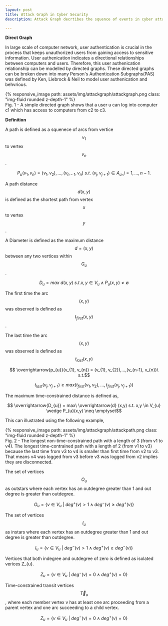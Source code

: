```yaml
---
layout: post
title: Attack Graph in Cyber Security
description: Attack Graph decrtibes the squence of events in cyber attack.

---
```

**Direct Graph**

In large scale of computer network, user authentication is crucial in the process that keeps unauthorized users from gaining access to sensitive information. User authenication indicates a directional relationships between computers and users. Therefore, this user authenication relationship can be modelled by directed graphs. These directed graphs can be broken down into many Person's Authentication Subgraphs(PAS) was defined by Ken, Liebrock & Neil to model user authenication and behvrious.

<div class="row mt-3">
    <div class="col-md mt-3 mt-md-0"></div>
    <div class="col-md mt-3 mt-md-0">
        {% responsive_image path: assets/img/attackgraph/attackgraph.png class: "img-fluid rounded z-depth-1" %}
    </div>
    <div class="col-md mt-3 mt-md-0"></div>
</div>
<div class="caption">
    Fig. 1 - A simple directed graph shows that a user u can log into computer c1 which has access to computers from c2 to c3.
</div>

**Definition**

A path is defined as a squenece of arcs from
vertice $$ v_{1}$$ to vertex $$v_{n}$$.

$$ P_{u}(v_{1}, v_{n}) = (v_{1}, v_{2}),...,(v_{n-1}, v_{n})\ s.t.\ (v_{j}, v_{j+1}) \in A_{u}, j=1,...,n-1.$$

A path distance $$d(x,y)$$ is defined as the shortest path from vertex $$x$$ to vertex $$y$$.

A Diameter is defined as the maximum distance $$ d=(x,y) $$ between any two vertices within $$G_{u}$$.

$$D_{u} = max\ d(x,y)\ s.t. x,y \in V_{u} \wedge P_{u}(x,y) \neq \emptyset$$

The first time the arc $$(x,y)$$ was observed is defined as $$t_{first}(x,y)$$.

The last time the arc $$(x,y)$$ was observed is defined as $$t_{last}(x,y)$$

$$ \overrightarrow{p_{u}}(v_{1}, v_{n}) = (v_{1}, v_{2}),...,(v_{n-1}, v_{n})\ s.t.$$

$$t_{last}(v_{j}, v_{j+1}) \geq max(t_{first}(v_{1}, v_{2}),...,t_{first}(v_{j}, v_{j+1}))$$

The maximum time-constrained distance is defined as,

$$ \overrightarrow{D_{u}} = max\ \overrightarrow{d} (x,y) s.t. x,y \in V_{u}  \wedge P_{u}(x,y) \neq \emptyset$$

This can illustrated using the following example,

<div class="row mt-3">
    <div class="col-md mt-3 mt-md-0"></div>
    <div class="col-md mt-3 mt-md-0">
        {% responsive_image path: assets/img/attackgraph/attackpath.png class: "img-fluid rounded z-depth-1" %}
    </div>
    <div class="col-md mt-3 mt-md-0"></div>
</div>
<div class="caption">
    Fig. 2 - The longest non-time-constrained path with a length of 3 (from v1 to v4). The longest time-contrained path with a length of 2 (from v1 to v3) because the last time from v3 to v4 is smaller than first time from v2 to v3. That means v4 was logged from v3 before v3 was logged from v2 implies they are disconnected.
</div>

The set of vertices $$O_{u}$$ as outstars where each vertex has an outdegree greater than 1 and out degree is greater than outdegree.

$$O_{u} = \{ v \in V_{u}\ |\ deg^{+}(v) > 1 \wedge deg^{-}(v) \geq deg^{+}(v) \}$$

The set of vertices $$I_{u}$$ as instars where each vertex has an outdegree greater than 1 and out degree is greater than outdegree.

$$I_{u} = \{ v \in V_{u}\ |\ deg^{-}(v) > 1 \wedge deg^{+}(v) \geq deg^{-}(v) \}$$

Vertices that both indegree and outdegree of zero is defined as isolated verices Z_{u}.

$$Z_{u} = \{ v \in V_{u}\ |\ deg^{-}(v) = 0 \wedge deg^{+}(v) = 0\}$$

Time-constrained transit vertices $$\overrightarrow{T}_{u}$$, where each member vertex v has at least one arc proceeding from a parent vertex and one arc succeeding to a child vertex.

$$Z_{u} = \{ v \in V_{u}\ |\ deg^{-}(v) = 0 \wedge deg^{+}(v) = 0\}$$


